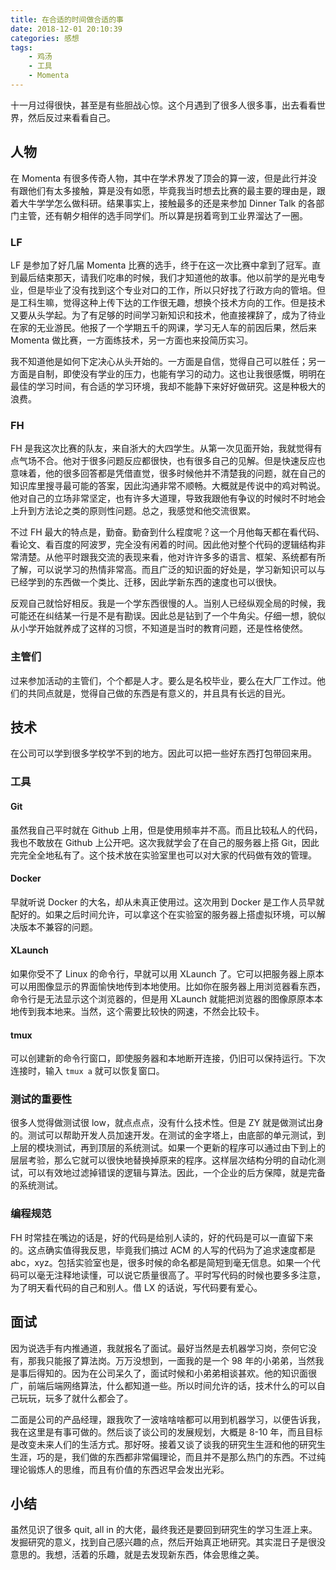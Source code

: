 ```yaml
---
title: 在合适的时间做合适的事
date: 2018-12-01 20:10:39
categories: 感想
tags: 
    - 鸡汤
    - 工具
    - Momenta
---
```


十一月过得很快，甚至是有些胆战心惊。这个月遇到了很多人很多事，出去看看世界，然后反过来看看自己。

## 人物
在 Momenta 有很多传奇人物，其中在学术界发了顶会的算一波，但是此行并没有跟他们有太多接触，算是没有如愿，毕竟我当时想去比赛的最主要的理由是，跟着大牛学学怎么做科研。结果事实上，接触最多的还是来参加 Dinner Talk 的各部门主管，还有朝夕相伴的选手同学们。所以算是拐着弯到工业界溜达了一圈。

### LF
LF 是参加了好几届 Momenta 比赛的选手，终于在这一次比赛中拿到了冠军。直到最后结束那天，请我们吃串的时候，我们才知道他的故事。他以前学的是光电专业，但是毕业了没有找到这个专业对口的工作，所以只好找了行政方向的管培。但是工科生嘛，觉得这种上传下达的工作很无趣，想换个技术方向的工作。但是技术又要从头学起。为了有足够的时间学习新知识和技术，他直接裸辞了，成为了待业在家的无业游民。他报了一个学期五千的网课，学习无人车的前因后果，然后来 Momenta 做比赛，一方面练技术，另一方面也来投简历实习。

我不知道他是如何下定决心从头开始的。一方面是自信，觉得自己可以胜任；另一方面是自制，即使没有学业的压力，也能有学习的动力。这也让我很感慨，明明在最佳的学习时间，有合适的学习环境，我却不能静下来好好做研究。这是种极大的浪费。

### FH
FH 是我这次比赛的队友，来自浙大的大四学生。从第一次见面开始，我就觉得有点气场不合。他对于很多问题反应都很快，也有很多自己的见解。但是快速反应也意味着，他的很多回答都是凭借直觉，很多时候他并不清楚我的问题，就在自己的知识库里搜寻最可能的答案，因此沟通非常不顺畅。大概就是传说中的鸡对鸭说。他对自己的立场非常坚定，也有许多大道理，导致我跟他有争议的时候时不时地会上升到方法论之类的原则性问题。总之，我感觉和他交流很累。

不过 FH 最大的特点是，勤奋。勤奋到什么程度呢？这一个月他每天都在看代码、看论文、看百度的阿波罗，完全没有闲着的时间。因此他对整个代码的逻辑结构非常清楚。从他平时跟我交流的表现来看，他对许许多多的语言、框架、系统都有所了解，可以说学习的热情非常高。而且广泛的知识面的好处是，学习新知识可以与已经学到的东西做一个类比、迁移，因此学新东西的速度也可以很快。

反观自己就恰好相反。我是一个学东西很慢的人。当别人已经纵观全局的时候，我可能还在纠结某一行是不是有勘误。因此总是钻到了一个牛角尖。仔细一想，貌似从小学开始就养成了这样的习惯，不知道是当时的教育问题，还是性格使然。

### 主管们
过来参加活动的主管们，个个都是人才。要么是名校毕业，要么在大厂工作过。他们的共同点就是，觉得自己做的东西是有意义的，并且具有长远的目光。

## 技术
在公司可以学到很多学校学不到的地方。因此可以把一些好东西打包带回来用。

### 工具
#### Git 
虽然我自己平时就在 Github 上用，但是使用频率并不高。而且比较私人的代码，我也不敢放在 Github 上公开吧。这次我就学会了在自己的服务器上搭 Git，因此完完全全地私有了。这个技术放在实验室里也可以对大家的代码做有效的管理。

#### Docker
早就听说 Docker 的大名，却从未真正使用过。这次用到 Docker 是工作人员早就配好的。如果之后时间允许，可以拿这个在实验室的服务器上搭虚拟环境，可以解决版本不兼容的问题。

#### XLaunch
如果你受不了 Linux 的命令行，早就可以用 XLaunch 了。它可以把服务器上原本可以用图像显示的界面愉快地传到本地使用。比如你在服务器上用浏览器看东西，命令行是无法显示这个浏览器的，但是用 XLaunch 就能把浏览器的图像原原本本地传到我本地来。当然，这个需要比较快的网速，不然会比较卡。

#### tmux
可以创建新的命令行窗口，即使服务器和本地断开连接，仍旧可以保持运行。下次连接时，输入 `tmux a` 就可以恢复窗口。

### 测试的重要性
很多人觉得做测试很 low，就点点点，没有什么技术性。但是 ZY 就是做测试出身的。测试可以帮助开发人员加速开发。在测试的金字塔上，由底部的单元测试，到上层的模块测试，再到顶层的系统测试。如果一个更新的程序可以通过由下到上的层层考验，那么它就可以很快地替换掉原来的程序。这样层次结构分明的自动化测试，可以有效地过滤掉错误的逻辑与算法。因此，一个企业的后方保障，就是完备的系统测试。

### 编程规范
FH 时常挂在嘴边的话是，好的代码是给别人读的，好的代码是可以一直留下来的。这点确实值得我反思，毕竟我们搞过 ACM 的人写的代码为了追求速度都是 abc，xyz。包括实验室也是，很多时候的命名都是简短到毫无信息。如果一个代码可以毫无注释地读懂，可以说它质量很高了。平时写代码的时候也要多多注意，为了明天看代码的自己和别人。借 LX 的话说，写代码要有爱心。

## 面试
因为说选手有内推通道，我就报名了面试。最好当然是去机器学习岗，奈何它没有，那我只能报了算法岗。万万没想到，一面我的是一个 98 年的小弟弟，当然我是事后得知的。因为在公司呆久了，面试时候和小弟弟相谈甚欢。他的知识面很广，前端后端网络算法，什么都知道一些。所以时间允许的话，技术什么的可以自己玩玩，玩多了就什么都会了。

二面是公司的产品经理，跟我吹了一波啥啥啥都可以用到机器学习，以便告诉我，我在这里是有事可做的。然后谈了谈公司的发展规划，大概是 8-10 年，而且目标是改变未来人们的生活方式。那好呀。接着又谈了谈我的研究生生涯和他的研究生生涯，巧的是，我们做的东西都非常偏理论，而且并不是那么热门的东西。不过纯理论锻炼人的思维，而且有价值的东西迟早会发出光彩。

## 小结
虽然见识了很多 quit, all in 的大佬，最终我还是要回到研究生的学习生涯上来。发掘研究的意义，找到自己感兴趣的点，然后开始真正地研究。其实混日子是很没意思的。我想，活着的乐趣，就是去发现新东西，体会思维之美。